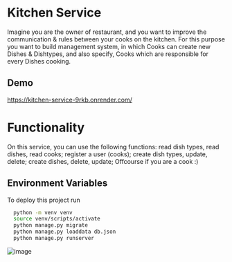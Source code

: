 
# Kitchen Service

Imagine you are the owner of restaurant, and you want to improve the communication & rules between your cooks on the kitchen. For this purpose you want to build management system, in which Cooks can create new Dishes & Dishtypes, and also specify, Cooks which are responsible for every Dishes cooking.


## Demo

https://kitchen-service-9rkb.onrender.com/

# Functionality
On this service, you can use the following functions: read dish types, read dishes, read cooks; register a user (cooks); create dish types, update, delete; create dishes, delete, update; Offcourse if you are a cook :)


## Environment Variables


To deploy this project run

```bash
  python -m venv venv
  source venv/scripts/activate
  python manage.py migrate
  python manage.py loaddata db.json
  python manage.py runserver
```

![image](https://github.com/roffi37/kitchen_service/assets/143605204/9482d375-0075-4a9e-a900-086d76dd6199)
